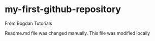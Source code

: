 # my-first-github-repository
From Bogdan Tutorials

Readme.md file was changed manually. This file was modified locally
